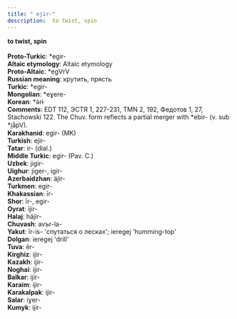 ```yaml
---
title: " ejir-"
description:  to twist, spin
---
```

<strong> to twist, spin</strong><br><br>
<strong>Proto-Turkic</strong>:  *egir-<br>
<strong>Altaic etymology</strong>:  Altaic etymology<br>
<strong> Proto-Altaic</strong>:  *egVrV<br>
<strong>Russian meaning</strong>:  крутить, прясть<br>
<strong>Turkic</strong>:  *egir-<br>
<strong>Mongolian</strong>:  *eɣere-<br>
<strong>Korean</strong>:  *ǝ̀rɨ̀<br>
<strong>Comments</strong>:  EDT 112, ЭСТЯ 1, 227-231, TMN 2, 192, Федотов 1, 27, Stachowski 122. The Chuv. form reflects a partial merger with *ebir- (v. sub *i̯ằpV).<br>
<strong>Karakhanid</strong>:  egir- (MK)<br>
<strong>Turkish</strong>:  ejir-<br>
<strong>Tatar</strong>:  ir- (dial.)<br>
<strong>Middle Turkic</strong>:  egir- (Pav. C.)<br>
<strong>Uzbek</strong>:  jigir-<br>
<strong>Uighur</strong>:  jiger-, igir-<br>
<strong>Azerbaidzhan</strong>:  äjir-<br>
<strong>Turkmen</strong>:  egir-<br>
<strong>Khakassian</strong>:  īr-<br>
<strong>Shor</strong>:  īr-, egir-<br>
<strong>Oyrat</strong>:  ijir-<br>
<strong>Halaj</strong>:  häjir-<br>
<strong>Chuvash</strong>:  avъr-la-<br>
<strong>Yakut</strong>:  īr-is- 'спутаться о лесках'; ieregej 'humming-top'<br>
<strong>Dolgan</strong>:  ieregej 'drill'<br>
<strong>Tuva</strong>:  ēr-<br>
<strong>Kirghiz</strong>:  ijir-<br>
<strong>Kazakh</strong>:  ijir-<br>
<strong>Noghai</strong>:  ijir-<br>
<strong>Balkar</strong>:  ijir-<br>
<strong>Karaim</strong>:  ijir-<br>
<strong>Karakalpak</strong>:  ijir-<br>
<strong>Salar</strong>:  iɣer-<br>
<strong>Kumyk</strong>:  ijir-<br>


